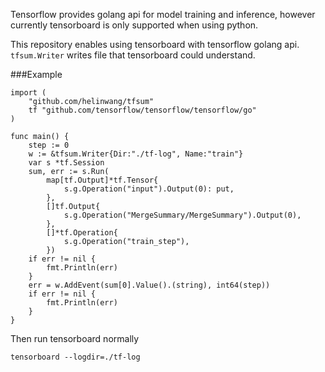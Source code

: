 Tensorflow provides golang api for model training and inference, however currently tensorboard is only supported when using python.

This repository enables using tensorboard with tensorflow golang api. `tfsum.Writer` writes file that tensorboard could understand.

###Example

```
import (
    "github.com/helinwang/tfsum"
    tf "github.com/tensorflow/tensorflow/tensorflow/go"
)

func main() {
	step := 0
	w := &tfsum.Writer{Dir:"./tf-log", Name:"train"}
	var s *tf.Session
	sum, err := s.Run(
		map[tf.Output]*tf.Tensor{
			s.g.Operation("input").Output(0): put,
		},
		[]tf.Output{
			s.g.Operation("MergeSummary/MergeSummary").Output(0),
		},
		[]*tf.Operation{
			s.g.Operation("train_step"),
		})
	if err != nil {
		fmt.Println(err)
	}
	err = w.AddEvent(sum[0].Value().(string), int64(step))
	if err != nil {
		fmt.Println(err)
	}
}
```
Then run tensorboard normally
```
tensorboard --logdir=./tf-log
```
